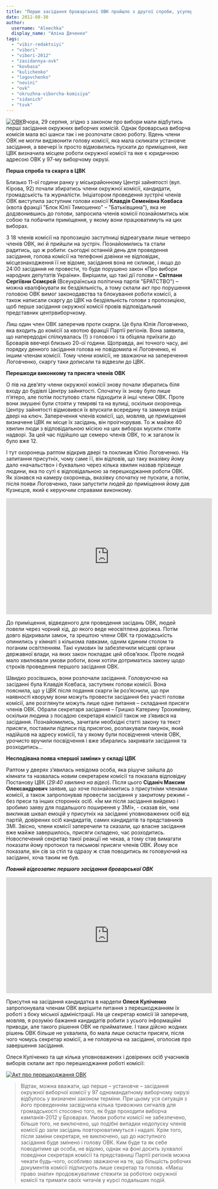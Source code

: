 ```yaml
---
title: "Перше засідання броварської ОВК пройшло з другої спроби, усупереч перешкодам влади та без голови"
date: 2012-08-30
author: 
  username: "Aleechka"
  display_name: "Аліна Дяченко"
tags: 
  - "vibir-redaktsiyi"
  - "vibori"
  - "vibori-2012"
  - "zasidannya-ovk"
  - "kovbasa"
  - "kulichenko"
  - "logovchenko"
  - "novini"
  - "ovk"
  - "okruzhna-viborcha-komisiya"
  - "sidanich"
  - "tsvk"
---
```


[![](https://mpz.brovary.org/wp-content/uploads/2012/08/OVK.jpg "ОВК")](https://mpz.brovary.org/wp-content/uploads/2012/08/OVK.jpg)Вчора, 29 серпня, згідно з законом про вибори мали відбутись перші засідання окружних виборчих комісій. Однак броварська виборча комісія мала всі шанси так і не розпочати свою роботу. Вдень члени ОВК не могли видзвонити голову комісії, яка мала скликати установче засідання, а ввечері їх просто відмовились пускати до приміщення, яке ЦВК визначила місцем роботи окружної комісії та яке є юридичною адресою ОВК у 97-му виборчому окрузі.

**Перша спроба та скарга в ЦВК**

Близько 11-ої години ранку у міськрайонному Центрі зайнятості (вул. Кірова, 92) почали збиратись члени окружної комісії, кандидати, громадськість та журналісти. Ініціатором проведення зустрічі членів ОВК виступила заступник голови комісії **Клавдія Семенівна Ковбаса** (квота фракції "Блок Юлії Тимошенко" – "Батьківщина"), яка не додзвонившись до голови, запросила членів комісії познайомитись між собою та побачити приміщення, у якому вони працюватимуть на цих виборах.

З 18 членів комісії на пропозицію заступниці відреагували лише четверо членів ОВК, які й прийшли на зустріч. Познайомились та стали радитись, що ж робити: сьогодні останній день для проведення засідання, голова комісії на телефонні дзвінки не відповідає, місцезнаходження її не відоме, засідання вона не скликає, і якщо до 24:00 засідання не провести, то буде порушено закон «Про вибори народних депутатів України». Вирішили, що такі дії голови – **Світлани Сергіївни Сємєрєй** (Всеукраїнська політична партія "БРАТСТВО") – можна кваліфікувати як бездіяльність, а тому склали акт про порушення головою ОВК вимог законодавства та блокування роботи комісії, а також написали скаргу до ЦВК на бездіяльність голови з пропозицією, щоб перше засідання окружної комісії провів відповідальний представник центрвиборчкому.

Лиш один член ОВК заперечив проти скарги. Це була Юлія Логовченко, яка входить до комісії за квотою фракції Партії регіонів. Вона заявила, що напередодні спілкувалась (!) з головою і та обіцяла приїхати до Броварів ввечері близько 20-ої години. Щоправда, ані точного часу, ані порядку денного засідання голова не повідомила ні Логовченко, ні іншим членам комісії. Тому члени комісії, не зважаючи на заперечення Логовченко, скаргу таки дописали та відвезли до ЦВК.

**Перешкоди виконкому та присяга членів ОВК**

О пів на дев’яту члени окружної комісії знову почали збиратись біля входу до будівлі Центру зайнятості. Спочатку їх знову було лише п’ятеро, але потім поступово стали підходити й інші члени ОВК. Проте вони змушені були стояти у темряві та на вулиці, оскільки охоронець Центру зайнятості відмовився їх впускати всередину та замкнув вхідні двері на ключ. Заперечення членів комісії, що, мовляв, це приміщення визначене ЦВК як місце їх засідань, він проігнорував. То ж майже 40 хвилин люди з відповідальною місією на цих виборах мусили стояти надворі. За цей час підійшло ще семеро членів ОВК, то ж загалом їх було вже 12.

І тут охоронець раптом відкрив двері та покликав Юлію Логовченко. На запитання присутніх, чому саме її, він відповів, що таку вказівку йому дало «начальство» і буквально через кілька хвилин назвав прізвище людини, яка по суті є відповідальною за перешкоджання роботи ОВК. Як зізнався на камеру охоронець, вказівку спочатку не пускати, а потім, після появи Логовченко, таки запустити людей до приміщення йому дав Кузнєцов, який є керуючим справами виконкому.

<iframe src="http://www.youtube.com/embed/6s44eP9y3MU" frameborder="0" width="560" height="315"></iframe>

До приміщення, відведеного для проведення засідань ОВК, людей повели через чорний хід, до якого веде неосвітлена доріжка. Потім довго відкривали замок, та зрештою члени ОВК та громадськість опинились у кімнаті з кількома лавками, одним єдиним столом та поганим освітленням. Такі «умови» їм забезпечили місцеві органи державної влади, на яких закон покладає цей обов’язок. Проте людей мало хвилювали умови роботи, вони хотіли дотриматись закону щодо строків проведення першого засідання ОВК.

Швидко розсівшись, вони розпочали засідання. Головуючою на засіданні була Клавдія Ковбаса, заступник голови комісії. Вона пояснила, що у ЦВК після подання скарги їм роз’яснили, що при наявності кворуму вони можуть провести засідання без участі голови комісії, але розглянути можуть лише одне питання – складання присяги членів ОВК. Обрали секретаря засідання – Гришко Катерину Трохимівну, оскільки людина з посадою секретаря комісії також не з’явився на засідання. Познайомились, зачитали необхідні статті закону та текст присяги, поставили підписи під присягою, розпакували пакунок, який надійшов на адресу комісії, та у якому були посвідчення членів ОВК, урочисто вручили посвідчення і вже збирались закривати засідання та розходитись…

**Несподівана поява «першої заміни» у складі ЦВК**

Раптом у дверях з’явилась невідома особа, яка рішуче зайшла до кімнати та назвалась новим секретарем комісії та показала відповідну Постанову ЦВК (_29:40 хвилина на відео_). Після цього **Сіданіч Максим Олександрович** заявив, що хоче познайомитись з присутніми членами комісії, а також запропонував провести засідання у закритому режимі – без преси та інших сторонніх осіб. «Їм ми після засідання вийдемо і зробимо заяву для подальшого поширення у ЗМІ», - сказав він, чим викликав шквал емоцій у присутніх на засіданні уповноважених осіб від партій, довірених осіб кандидатів, самих кандидатів та представників ЗМІ. Звісно, члени комісії заперечили та сказали, що власне засідання вже майже завершилось, присяги складено, час розходитись. Новоспечений секретар такої реакції не чекав, а тому став вимагати показати йому протокол та письмові присяги членів ОВК. Йому все показали, він сів за стіл та одразу ж став поводитись як головуючий на засіданні, хоча таким не був.

_**Повний відеозапис першого засідання броварської ОВК**_

<iframe src="http://www.youtube.com/embed/stngTXHlBxU" frameborder="0" width="560" height="315"></iframe>

Присутня на засідання кандидатка в нардепи **Олеся Куліченко** запропонувала членам ОВК вирішити питання з перешкоджанням їх роботі з боку міської адміністрації. На це секретар комісії їй заперечив, мовляв, я розумію бажання кандидатів робити з усього інформаційні приводи, але такого рішення ОВК не прийматиме. І таки дійсно жодних рішень ОВК більше не ухвалила, бо мала лише скласти присяги, після чого чомусь секретар комісії, а не головуюча на засіданні, оголосив про завершення засідання.

Олеся Куліченко та ще кілька уповноважених і довірених осіб учасників виборів склали акт про перешкоджання роботі комісії:

[![](https://mpz.brovary.org/wp-content/uploads/2012/08/Akt-pro-pereshkodzhannya-OVK.jpg "Акт про перешкоджання ОВК")](https://mpz.brovary.org/wp-content/uploads/2012/08/Akt-pro-pereshkodzhannya-OVK.jpg)

> Відтак, можна вважати, що перше – установче – засідання окружної виборчої комісії у 97 одномандатному виборчому окрузі відбулось у визначені законом терміни. При цьому уся ситуація з його проведенням засвідчила кілька тривожних сигналів для громадськості стосовно того, як буде проходити виборча кампанія-2012 у Броварах. Умови роботи комісії не забезпечено, більше того, не виключено, що подібні випадки недопуску членів комісії до зали засідань повторюватимуться і надалі. Крім того, після заміни секретаря, не виключено, що до наступного засідання буде змінено і голову ОВК. Ким буде та як себе поводитиме ця особа, не відомо, однак на фоні досить зухвалої поведінки секретаря комісії та представниці Партії регіонів можна чекати будь-чого, особливо зважаючи на те, що більшість робочих документів комісії підписують лише секретар та голова. «Маєш право знати» продовжуватиме стежити за роботою окружної комісії та тримати своїх читачів у курсі подальших подій.
